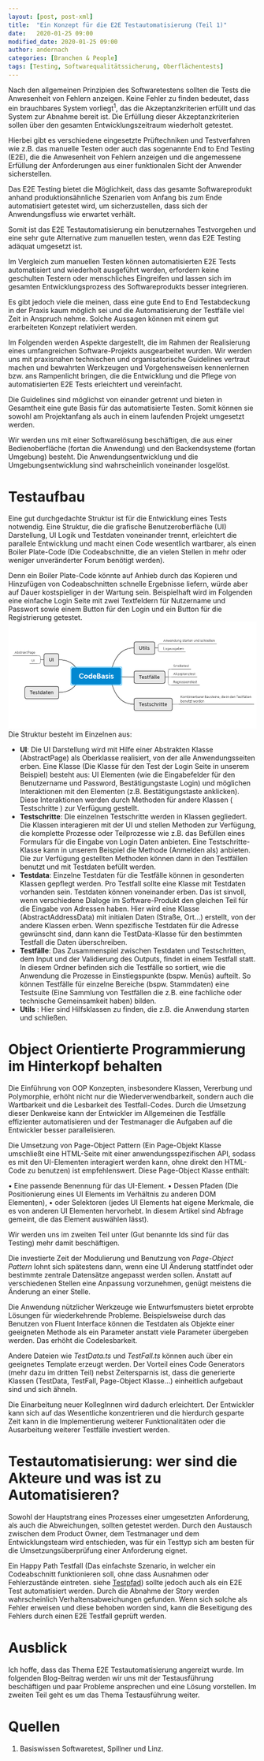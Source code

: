 ```yaml
---
layout: [post, post-xml]                                                # Pflichtfeld. Nicht ändern!
title:  "Ein Konzept für die E2E Testautomatisierung (Teil 1)"          # Pflichtfeld. Bitte einen Titel für den Blog Post angeben.
date:   2020-01-25 09:00                                                # Pflichtfeld. Format "YYYY-MM-DD HH:MM". Muss für Veröffentlichung in der Vergangenheit liegen. (Für Preview egal)
modified_date: 2020-01-25 09:00
author: andernach                                                       # Pflichtfeld. Es muss in der "authors.yml" einen Eintrag mit diesem Namen geben.
categories: [Branchen & People]                                         # Pflichtfeld. Maximal eine der angegebenen Kategorien verwenden.
tags: [Testing, Softwarequalitätssicherung, Oberflächentests]           # Optional.
---
```


Nach den allgemeinen Prinzipien des Softwaretestens sollten die Tests die Anwesenheit von Fehlern anzeigen.
Keine Fehler zu finden bedeutet, dass ein brauchbares System vorliegt<sup>1</sup>, das die Akzeptanzkriterien erfüllt und das System zur Abnahme bereit ist.
Die Erfüllung dieser Akzeptanzkriterien sollen über den gesamten Entwicklungszeitraum wiederholt getestet.

Hierbei gibt es verschiedene eingesetzte Prüftechniken und Testverfahren wie z.B. das manuelle Testen oder auch das sogenannte End to End Testing (E2E), die die Anwesenheit von Fehlern anzeigen und die angemessene Erfüllung der Anforderungen aus einer funktionalen Sicht der Anwender sicherstellen.

Das E2E Testing bietet die Möglichkeit, dass das gesamte Softwareprodukt anhand produktionsähnliche Szenarien vom Anfang bis zum Ende automatisiert getestet wird, um sicherzustellen, dass sich der Anwendungsfluss wie erwartet verhält.

Somit ist das E2E Testautomatisierung ein benutzernahes Testvorgehen und eine sehr gute Alternative zum manuellen testen, wenn das E2E Testing adäquat umgesetzt ist.

Im Vergleich zum manuellen Testen können automatisierten E2E Tests automatisiert und wiederholt ausgeführt werden, erfordern keine geschulten Testern oder menschliches Eingreifen und lassen sich im gesamten Entwicklungsprozess des Softwareprodukts besser integrieren.

Es gibt jedoch viele die meinen, dass eine gute End to End Testabdeckung in der Praxis kaum möglich sei und die Automatisierung der Testfälle viel Zeit in Anspruch nehme.
Solche Aussagen können mit einem gut erarbeiteten Konzept relativiert werden.

Im Folgenden werden Aspekte dargestellt, die im Rahmen der Realisierung eines umfangreichen Software-Projekts ausgearbeitet wurden.
Wir werden uns mit praxisnahen technischen und organisatorische Guidelines vertraut machen und bewahrten Werkzeugen und Vorgehensweisen kennenlernen bzw. ans Rampenlicht bringen, die die Entwicklung und die Pflege von automatisierten E2E Tests erleichtert und vereinfacht.

Die Guidelines sind möglichst von einander getrennt und bieten in Gesamtheit eine gute Basis für das automatisierte Testen.
Somit können sie sowohl am Projektanfang als auch in einem laufenden Projekt umgesetzt werden.

Wir werden uns mit einer Softwarelösung beschäftigen, die aus einer Bedienoberfläche (fortan die Anwendung) und den Backendsysteme (fortan Umgebung) besteht.
Die Anwendungsentwicklung und die Umgebungsentwicklung sind wahrscheinlich voneinander losgelöst. 


# Testaufbau

Eine gut durchgedachte Struktur ist für die Entwicklung eines Tests notwendig.
Eine Struktur, die die grafische Benutzeroberfläche (UI) Darstellung, UI Logik und Testdaten voneinander trennt, erleichtert die parallele Entwicklung und macht einen Code wesentlich wartbarer, als einen Boiler Plate-Code (Die Codeabschnitte, die an vielen Stellen in mehr oder weniger unveränderter Forum benötigt werden).

Denn ein Boiler Plate-Code könnte auf Anhieb durch das Kopieren und Hinzufügen von Codeabschnitten schnelle Ergebnisse liefern, würde aber auf Dauer kostspieliger in der Wartung sein. 
Beispielhaft wird im Folgenden eine einfache Login Seite mit zwei Textfeldern für Nutzername und Passwort sowie einem Button für den Login und ein Button für die Registrierung getestet.
![Vorgeschlagene Struktur](/assets/images/posts/konzept-fuer-die-e2e-testautomatisierung/struktur.png)      
Die Struktur besteht im Einzelnen aus: 	
* __UI__: Die UI Darstellung wird mit Hilfe einer Abstrakten Klasse (AbstractPage) als Oberklasse realisiert, von der alle Anwendungsseiten erben.
Eine Klasse (Die Klasse für den Test der Login Seite in unserem Beispiel) besteht aus: UI Elementen (wie die Eingabefelder für den Benutzername und Password, Bestätigungstaste Login) und möglichen Interaktionen mit den Elementen (z.B. Bestätigungstaste anklicken).
Diese Interaktionen werden durch Methoden für andere Klassen ( Testschritte ) zur Verfügung gestellt. 
* __Testschritte__: Die einzelnen Testschritte werden in Klassen gegliedert.
Die Klassen interagieren mit der UI und stellen Methoden zur Verfügung, die komplette Prozesse oder Teilprozesse wie z.B. das Befüllen eines Formulars für die Eingabe von Login Daten anbieten.
Eine Testschritte-Klasse kann in unserem Beispiel die Methode (Anmelden als) anbieten.
Die zur Verfügung gestellten Methoden können dann in den Testfällen benutzt und mit Testdaten befüllt werden.
* __Testdata__: Einzelne Testdaten für die Testfälle können in gesonderten Klassen gepflegt werden.
Pro Testfall sollte eine Klasse mit Testdaten vorhanden sein.
Testdaten können voneinander erben.
Das ist sinvoll, wenn verschiedene Dialoge im Software-Produkt den gleichen Teil für die Eingabe von Adressen haben.
Hier wird eine Klasse (AbstractAddressData) mit initialen Daten (Straße, Ort...) erstellt, von der andere Klassen erben.
Wenn spezifische Testdaten für die Adresse gewünscht sind, dann kann die TestData-Klasse für den bestimmten Testfall die Daten überschreiben.
* __Testfälle__: Das Zusammenspiel zwischen Testdaten und Testschritten, dem Input und der Validierung des Outputs, findet in einem Testfall statt.
In diesem Ordner befinden sich die Testfälle so sortiert, wie die Anwendung die Prozesse in Einstiegspunkte (bspw. Menüs) aufteilt.
So können Testfälle für einzelne Bereiche (bspw. Stammdaten) eine Testsuite (Eine Sammlung von Testfällen die z.B. eine fachliche oder technische Gemeinsamkeit haben) bilden.
* __Utils__ : Hier sind Hilfsklassen zu finden, die z.B. die Anwendung starten und schließen.


# Object Orientierte Programmierung im Hinterkopf behalten

Die Einführung von OOP Konzepten, insbesondere Klassen, Vererbung und Polymorphie, erhöht nicht nur die Wiederverwendbarkeit, sondern auch die Wartbarkeit und die Lesbarkeit des Testfall-Codes.
Durch die Umsetzung dieser Denkweise kann der Entwickler im Allgemeinen die Testfälle effizienter automatisieren und der Testmanager die Aufgaben auf die Entwickler besser parallelisieren. 

Die Umsetzung von  Page-Object Pattern (Ein Page-Objekt Klasse umschließt eine HTML-Seite mit einer anwendungsspezifischen API, sodass es mit den UI-Elementen interagiert werden kann, ohne direkt den HTML-Code zu benutzen) ist empfehlenswert.
Diese Page-Object Klasse enthält:

•	Eine passende Benennung für das UI-Element.
•	Dessen Pfaden (Die Positionierung eines UI Elements im Verhältnis zu anderen DOM Elementen),
•	oder Selektoren (jedes UI Elements hat eigene Merkmale, die es von anderen UI Elementen hervorhebt. In diesem Artikel sind Abfrage gemeint, die das Element auswählen lässt).

Wir werden uns im zweiten Teil unter (Gut benannte Ids sind für das Testing) mehr damit beschäftigen.

Die investierte Zeit der Modulierung und Benutzung von *Page-Object Pattern* lohnt sich spätestens dann, wenn eine UI Änderung stattfindet oder bestimmte zentrale Datensätze angepasst werden sollen.
Anstatt auf verschiedenen Stellen eine Anpassung vorzunehmen, genügt meistens die Änderung an einer Stelle.

Die Anwendung nützlicher Werkzeuge wie Entwurfsmusters bietet erprobte Lösungen für wiederkehrende Probleme.
Beispielsweise durch das Benutzen von Fluent Interface können die Testdaten als Objekte einer geeigneten Methode als ein Parameter anstatt viele Parameter übergeben werden.
Das erhöht die Codelesbarkeit.

Andere Dateien wie *TestData.ts* und *TestFall.ts* können auch über ein geeignetes Template erzeugt werden.
Der Vorteil eines Code Generators (mehr dazu im dritten Teil) nebst Zeitersparnis ist, dass die generierte Klassen (TestData, TestFall, Page-Object Klasse…) einheitlich aufgebaut sind und sich ähneln.

Die Einarbeitung neuer KollegInnen wird dadurch erleichtert.
Der Entwickler kann sich auf das Wesentliche konzentrieren und die hierdurch gesparte Zeit kann in die Implementierung weiterer Funktionalitäten oder die Ausarbeitung weiterer Testfälle investiert werden. 


# Testautomatisierung: wer sind die Akteure und was ist zu Automatisieren?

Sowohl der Hauptstrang eines Prozesses einer umgesetzten Anforderung, als auch die Abweichungen, sollten getestet werden. 
Durch den Austausch zwischen dem Product Owner, dem Testmanager und dem Entwicklungsteam wird entschieden, was für ein Testtyp sich am besten für die Umsetzungsüberprüfung einer Anforderung eignet. 

Ein Happy Path Testfall (Das einfachste Szenario, in welcher ein Codeabschnitt funktionieren soll, ohne dass Ausnahmen oder Fehlerzustände eintreten.
siehe [Testpfad](https://de.wikipedia.org/wiki/Testpfad)) sollte jedoch auch als ein E2E Test automatisiert werden.
Durch die Abnahme der Story werden wahrscheinlich Verhaltensabweichungen gefunden.
Wenn sich solche als Fehler erweisen und diese behoben worden sind, kann die Beseitigung des Fehlers durch einen E2E Testfall geprüft werden. 


# Ausblick

Ich hoffe, dass das Thema E2E Testautomatisierung angereizt wurde.
Im folgenden Blog-Beitrag werden wir uns mit der Testausführung beschäftigen und paar Probleme ansprechen und eine Lösung vorstellen.
Im zweiten Teil geht es um das Thema Testausführung weiter.
   
   
# Quellen

1. Basiswissen Softwaretest, Spillner und Linz.
